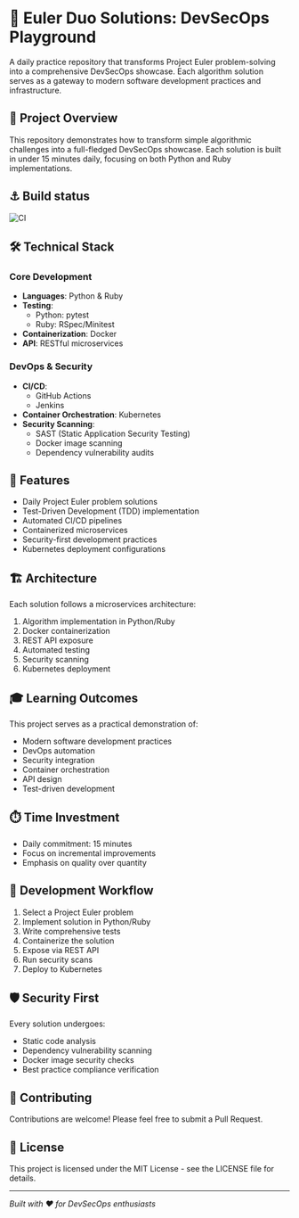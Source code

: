 # 🧠 Euler Duo Solutions: DevSecOps Playground

A daily practice repository that transforms Project Euler problem-solving into a comprehensive DevSecOps showcase. Each algorithm solution serves as a gateway to modern software development practices and infrastructure.

## 🎯 Project Overview

This repository demonstrates how to transform simple algorithmic challenges into a full-fledged DevSecOps showcase. Each solution is built in under 15 minutes daily, focusing on both Python and Ruby implementations.

## ⚓ Build status

![CI](https://github.com/Little-mighty-developer/euler-duo-solutions/actions/workflows/ci.yml/badge.svg)

## 🛠️ Technical Stack

### Core Development
- **Languages**: Python & Ruby
- **Testing**: 
  - Python: pytest
  - Ruby: RSpec/Minitest
- **Containerization**: Docker
- **API**: RESTful microservices

### DevOps & Security
- **CI/CD**: 
  - GitHub Actions
  - Jenkins
- **Container Orchestration**: Kubernetes
- **Security Scanning**:
  - SAST (Static Application Security Testing)
  - Docker image scanning
  - Dependency vulnerability audits

## 🚀 Features

- Daily Project Euler problem solutions
- Test-Driven Development (TDD) implementation
- Automated CI/CD pipelines
- Containerized microservices
- Security-first development practices
- Kubernetes deployment configurations

## 🏗️ Architecture

Each solution follows a microservices architecture:
1. Algorithm implementation in Python/Ruby
2. Docker containerization
3. REST API exposure
4. Automated testing
5. Security scanning
6. Kubernetes deployment

## 🎓 Learning Outcomes

This project serves as a practical demonstration of:
- Modern software development practices
- DevOps automation
- Security integration
- Container orchestration
- API design
- Test-driven development

## ⏱️ Time Investment

- Daily commitment: 15 minutes
- Focus on incremental improvements
- Emphasis on quality over quantity

## 🔄 Development Workflow

1. Select a Project Euler problem
2. Implement solution in Python/Ruby
3. Write comprehensive tests
4. Containerize the solution
5. Expose via REST API
6. Run security scans
7. Deploy to Kubernetes

## 🛡️ Security First

Every solution undergoes:
- Static code analysis
- Dependency vulnerability scanning
- Docker image security checks
- Best practice compliance verification

## 🤝 Contributing

Contributions are welcome! Please feel free to submit a Pull Request.

## 📝 License

This project is licensed under the MIT License - see the LICENSE file for details.

---
*Built with ❤️ for DevSecOps enthusiasts*
